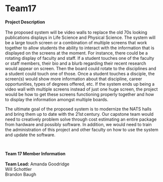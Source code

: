 # Team17
**Project Description**
<br /><br />
The proposed system will be video walls to replace the old 70s looking publications displays in Life Science and Physical Science. The system will be a large touch screen or a combination of multiple screens that work together to allow students the ability to interact with the information that is displayed on the screens at the moment. For instance, there could be a rotating display of faculty and staff. If a student touches one of the faculty or staff members, their bio and a blurb regarding their recent research would appear on screen. Then the board could rotate to the disciplines and a student could touch one of those. Once a student touches a disciple, the screen(s) would show more information about that discipline, career opportunities, types of degrees offered, etc. If the system ends up being a video wall with multiple screens instead of just one huge screen, the project would be how to get these screens functioning properly together and how to display the information amongst multiple boards.  

The ultimate goal of the proposed system is to modernize the NATS halls and bring them up to date with the 21st century. Our capstone team would need to creatively problem solve through cost estimating an entire package from hardware and possibly software. In addition, we would need to train the administration of this project and other faculty on how to use the system and update the software. 

<br />

**Team 17 Member Information**
<br /><br />
**Team Lead:** Amanda Goodridge
<br />
Will Schottler
<br />
Brandon Baugh
